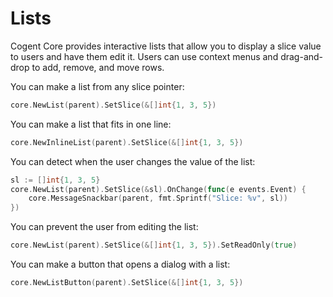 # Lists

Cogent Core provides interactive lists that allow you to display a slice value to users and have them edit it. Users can use context menus and drag-and-drop to add, remove, and move rows.

You can make a list from any slice pointer:

```Go
core.NewList(parent).SetSlice(&[]int{1, 3, 5})
```

You can make a list that fits in one line:

```Go
core.NewInlineList(parent).SetSlice(&[]int{1, 3, 5})
```

You can detect when the user changes the value of the list:

```Go
sl := []int{1, 3, 5}
core.NewList(parent).SetSlice(&sl).OnChange(func(e events.Event) {
    core.MessageSnackbar(parent, fmt.Sprintf("Slice: %v", sl))
})
```

You can prevent the user from editing the list:

```Go
core.NewList(parent).SetSlice(&[]int{1, 3, 5}).SetReadOnly(true)
```

You can make a button that opens a dialog with a list:

```Go
core.NewListButton(parent).SetSlice(&[]int{1, 3, 5})
```
